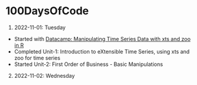 # 100DaysOfCode

1. 2022-11-01: Tuesday
- Started with [Datacamp: Manipulating Time Series Data with xts and zoo in R](https://app.datacamp.com/learn/courses/manipulating-time-series-data-with-xts-and-zoo-in-r)
- Completed Unit-1: Introduction to eXtensible Time Series, using xts and zoo for time series
- Started Unit-2: First Order of Business - Basic Manipulations
2. 2022-11-02: Wednesday
